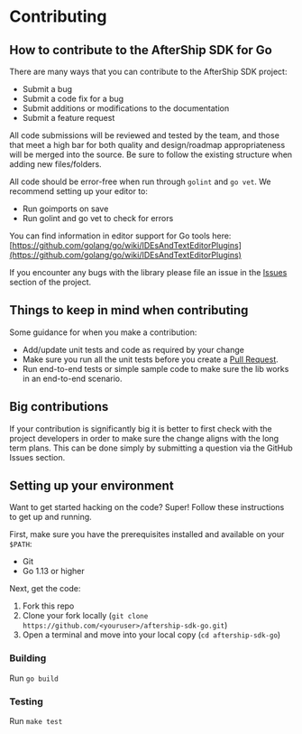 # Contributing

## How to contribute to the AfterShip SDK for Go

There are many ways that you can contribute to the AfterShip SDK project:

- Submit a bug
- Submit a code fix for a bug
- Submit additions or modifications to the documentation
- Submit a feature request

All code submissions will be reviewed and tested by the team, and those that meet a high bar for both quality and design/roadmap appropriateness will be merged into the source. Be sure to follow the existing structure when adding new files/folders.

All code should be error-free when run through `golint` and `go vet`. We recommend setting up your editor to:

- Run goimports on save
- Run golint and go vet to check for errors

You can find information in editor support for Go tools here: [https://github.com/golang/go/wiki/IDEsAndTextEditorPlugins](https://github.com/golang/go/wiki/IDEsAndTextEditorPlugins)

If you encounter any bugs with the library please file an issue in the [Issues](https://github.com/AfterShip/aftership-sdk-go/issues) section of the project.

## Things to keep in mind when contributing

Some guidance for when you make a contribution:

- Add/update unit tests and code as required by your change
- Make sure you run all the unit tests before you create a [Pull Request](https://help.github.com/en/github/collaborating-with-issues-and-pull-requests/about-pull-requests).
- Run end-to-end tests or simple sample code to make sure the lib works in an end-to-end scenario.

## Big contributions

If your contribution is significantly big it is better to first check with the project developers in order to make sure the change aligns with the long term plans. This can be done simply by submitting a question via the GitHub Issues section.

## Setting up your environment

Want to get started hacking on the code? Super! Follow these instructions to get up and running.

First, make sure you have the prerequisites installed and available on your `$PATH`:

- Git
- Go 1.13 or higher

Next, get the code:

1. Fork this repo
2. Clone your fork locally (`git clone https://github.com/<youruser>/aftership-sdk-go.git`)
3. Open a terminal and move into your local copy (`cd aftership-sdk-go`)

### Building

Run `go build`

### Testing

Run `make test`
